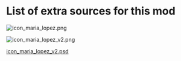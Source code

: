 # List of extra sources for this mod

![icon_maria_lopez.png](https://raw.githubusercontent.com/Hier0nimus/modding-guide/patch-1/guides/Get%20started%20with%20modding%20in%20Anno%201800/Tutorial%202%20-%20Making%20new%20specialists/_sources/icon_maria_lopez.png)

![icon_maria_lopez_v2.png](https://raw.githubusercontent.com/Hier0nimus/modding-guide/patch-1/guides/Get%20started%20with%20modding%20in%20Anno%201800/Tutorial%202%20-%20Making%20new%20specialists/_sources/icon_maria_lopez_v2.png)

[icon_maria_lopez_v2.psd](https://github.com/Hier0nimus/modding-guide/blob/patch-1/guides/Get%20started%20with%20modding%20in%20Anno%201800/Tutorial%202%20-%20Making%20new%20specialists/_sources/icon_maria_lopez_v2.psd)




